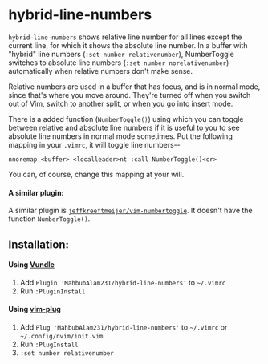 # hybrid-line-numbers

`hybrid-line-numbers` shows relative line number for all lines except the current line, for which it shows the absolute line number.
In a buffer with "hybrid" line numbers (`:set number relativenumber`), NumberToggle switches to absolute line numbers (`:set number norelativenumber`) automatically when relative numbers don't make sense.

Relative numbers are used in a buffer that has focus, and is in normal mode, since that's where you move around. They're turned off when you switch out of Vim, switch to another split, or when you go into insert mode.

There is a added function (`NumberToggle()`) using which you can toggle between relative and absolute line numbers if it is useful to you to see absolute line numbers in normal mode sometimes.
Put the following mapping in your `.vimrc`, it will toggle line numbers--

    nnoremap <buffer> <localleader>nt :call NumberToggle()<cr>

You can, of course, change this mapping at your will.

#### A similar plugin:
A similar plugin is [`jeffkreeftmeijer/vim-numbertoggle`](https://github.com/jeffkreeftmeijer/vim-numbertoggle).  It doesn't have the function `NumberToggle()`.

## Installation:

#### Using [Vundle](https://github.com/VundleVim/Vundle.vim)

1. Add `Plugin 'MahbubAlam231/hybrid-line-numbers'` to `~/.vimrc`
2. Run `:PluginInstall`

#### Using [vim-plug](https://github.com/junegunn/vim-plug)

1. Add `Plug 'MahbubAlam231/hybrid-line-numbers'` to `~/.vimrc` or 
  `~/.config/nvim/init.vim`
2. Run `:PlugInstall`
3. `:set number relativenumber`
